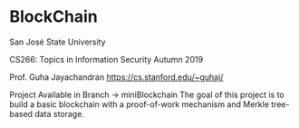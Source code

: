 # BlockChain
San José State University

CS266: Topics in Information Security Autumn 2019

Prof. Guha Jayachandran
https://cs.stanford.edu/~guhaj/

Project Available in Branch -> miniBlockchain
The goal of this project is to build a basic blockchain with a proof-of-work mechanism and Merkle tree-based data storage.

